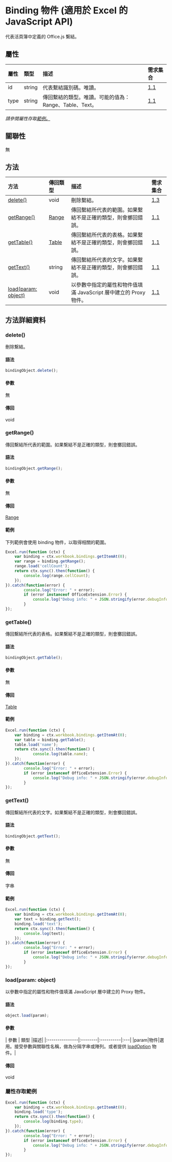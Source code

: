 # <a name="binding-object-javascript-api-for-excel"></a>Binding 物件 (適用於 Excel 的 JavaScript API)

代表活頁簿中定義的 Office.js 繫結。

## <a name="properties"></a>屬性

| 屬性	     | 類型	   |描述| 需求集合|
|:---------------|:--------|:----------|:----|
|id|string|代表繫結識別碼。唯讀。|[1.1](../requirement-sets/excel-api-requirement-sets.md)|
|type|string|傳回繫結的類型。唯讀。可能的值為：Range、Table、Text。|[1.1](../requirement-sets/excel-api-requirement-sets.md)|

_請參閱屬性存取[範例。](#property-access-examples)_

## <a name="relationships"></a>關聯性
無


## <a name="methods"></a>方法

| 方法           | 傳回類型    |描述| 需求集合|
|:---------------|:--------|:----------|:----|
|[delete()](#delete)|void|刪除繫結。|[1.3](../requirement-sets/excel-api-requirement-sets.md)|
|[getRange()](#getrange)|[Range](range.md)|傳回繫結所代表的範圍。如果繫結不是正確的類型，則會擲回錯誤。|[1.1](../requirement-sets/excel-api-requirement-sets.md)|
|[getTable()](#gettable)|[Table](table.md)|傳回繫結所代表的表格。如果繫結不是正確的類型，則會擲回錯誤。|[1.1](../requirement-sets/excel-api-requirement-sets.md)|
|[getText()](#gettext)|string|傳回繫結所代表的文字。如果繫結不是正確的類型，則會擲回錯誤。|[1.1](../requirement-sets/excel-api-requirement-sets.md)|
|[load(param: object)](#loadparam-object)|void|以參數中指定的屬性和物件值填滿 JavaScript 層中建立的 Proxy 物件。|[1.1](../requirement-sets/excel-api-requirement-sets.md)|

## <a name="method-details"></a>方法詳細資料


### <a name="delete"></a>delete()
刪除繫結。

#### <a name="syntax"></a>語法
```js
bindingObject.delete();
```

#### <a name="parameters"></a>參數
無

#### <a name="returns"></a>傳回
void

### <a name="getrange"></a>getRange()
傳回繫結所代表的範圍。如果繫結不是正確的類型，則會擲回錯誤。

#### <a name="syntax"></a>語法
```js
bindingObject.getRange();
```

#### <a name="parameters"></a>參數
無

#### <a name="returns"></a>傳回
[Range](range.md)

#### <a name="examples"></a>範例
下列範例會使用 binding 物件，以取得相關的範圍。

```js
Excel.run(function (ctx) { 
    var binding = ctx.workbook.bindings.getItemAt(0);
    var range = binding.getRange();
    range.load('cellCount');
    return ctx.sync().then(function() {
        console.log(range.cellCount);
    });
}).catch(function(error) {
        console.log("Error: " + error);
        if (error instanceof OfficeExtension.Error) {
            console.log("Debug info: " + JSON.stringify(error.debugInfo));
        }
});
```


### <a name="gettable"></a>getTable()
傳回繫結所代表的表格。如果繫結不是正確的類型，則會擲回錯誤。

#### <a name="syntax"></a>語法
```js
bindingObject.getTable();
```

#### <a name="parameters"></a>參數
無

#### <a name="returns"></a>傳回
[Table](table.md)

#### <a name="examples"></a>範例
```js
Excel.run(function (ctx) { 
    var binding = ctx.workbook.bindings.getItemAt(0);
    var table = binding.getTable();
    table.load('name');
    return ctx.sync().then(function() {
            console.log(table.name);
    });
}).catch(function(error) {
        console.log("Error: " + error);
        if (error instanceof OfficeExtension.Error) {
            console.log("Debug info: " + JSON.stringify(error.debugInfo));
        }
});
```


### <a name="gettext"></a>getText()
傳回繫結所代表的文字。如果繫結不是正確的類型，則會擲回錯誤。

#### <a name="syntax"></a>語法
```js
bindingObject.getText();
```

#### <a name="parameters"></a>參數
無

#### <a name="returns"></a>傳回
字串

#### <a name="examples"></a>範例

```js
Excel.run(function (ctx) { 
    var binding = ctx.workbook.bindings.getItemAt(0);
    var text = binding.getText();
    binding.load('text');
    return ctx.sync().then(function() {
        console.log(text);
    });
}).catch(function(error) {
        console.log("Error: " + error);
        if (error instanceof OfficeExtension.Error) {
            console.log("Debug info: " + JSON.stringify(error.debugInfo));
        }
});
```


### <a name="loadparam-object"></a>load(param: object)
以參數中指定的屬性和物件值填滿 JavaScript 層中建立的 Proxy 物件。

#### <a name="syntax"></a>語法
```js
object.load(param);
```

#### <a name="parameters"></a>參數
| 參數	    | 類型	   |描述|
|:---------------|:--------|:----------|:---|
|param|物件|選用。接受參數與關聯性名稱，做為分隔字串或陣列。或者提供 [loadOption](loadoption.md) 物件。|

#### <a name="returns"></a>傳回
void
### <a name="property-access-examples"></a>屬性存取範例

```js
Excel.run(function (ctx) { 
    var binding = ctx.workbook.bindings.getItemAt(0);
    binding.load('type');
    return ctx.sync().then(function() {
        console.log(binding.type);
    });
}).catch(function(error) {
        console.log("Error: " + error);
        if (error instanceof OfficeExtension.Error) {
            console.log("Debug info: " + JSON.stringify(error.debugInfo));
        }
});
```
